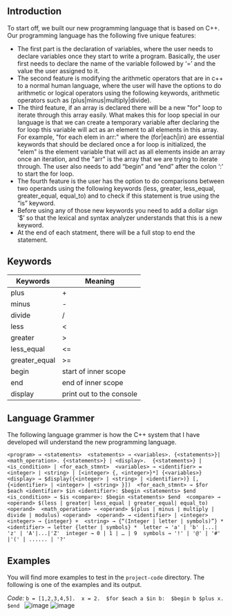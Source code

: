 ## Introduction

To start off, we built our new programming language that is based on C++. Our programming 
language has the following five unique features: 
- The first part is the declaration of variables, where the user needs to declare variables once 
they start to write a program. Basically, the user first needs to declare the name of the 
variable followed by ‘=’ and the value the user assigned to it. 
- The second feature is modifying the arithmetic operators that are in c++ to a normal human 
language, where the user will have the options to do arithmetic or logical operators using the 
following keywords, arithmetic operators such as (plus|minus|multiply|divide). 
- The third feature, if an array is declared there will be a new "for" loop to iterate through this 
array easily. What makes this for loop special in our language is that we can create a 
temporary variable after declaring the for loop this variable will act as an element to all 
elements in this array. For example, "for each elem in arr:" where the (for|each|in) are 
essential keywords that should be declared once a for loop is initialized, the "elem" is the 
element variable that will act as all elements inside an array once an iteration, and the "arr" 
is the array that we are trying to iterate through. The user also needs to add “begin” and 
“end” after the colon ‘:’ to start the for loop. 
- The fourth feature is the user has the option to do comparisons between two operands using 
the following keywords (less, greater, less_equal, greater_equal, equal_to) and to check if 
this statement is true using the “is” keyword.  
- Before using any of those new keywords you need to add a dollar sign ‘$’ so that the lexical 
and syntax analyzer understands that this is a new keyword. 
- At the end of each statment, there will be a full stop to end the statement.

## Keywords
| **Keywords** | **Meaning** |
| --- | --- |
| plus | + |
| minus | - |
| divide | / |
| less | < |
| greater | > |
| less_equal | <= |
| greater_equal | >= |
| begin | start of inner scope |
| end | end of inner scope |
| display | print out to the console |

## Language Grammer
The following language grammer is how the C++ system that I have developed will understand the new programming language.

`
<program> → <statements> 
<statements> → <variables>. {<statements>}| <math_operation>. {<statements>} | <display>. 
{<statements>} | <is_condition> | <for_each_stmnt> 
<variables> → <identifier> = <integer> | <string> | [<integer> {, <integer>}*] {<variables>} 
<display> → $display({<integer> | <string> | <identifier>)} [, {<identifier> | <integer> | <string> }]) 
<for_each_stmnt> → $for $each <identifier> $in <identifier>: $begin <statements> $end 
<is_condition> → $is <compare>: $begin <statements> $end 
<compare> → <operand> $(less | greater| less_equal | greater_equal| equal_to) <operand> 
<math_operation> → <operand> $(plus | minus | multiply | divide | modulus) <operand> 
<operand> → <identifier> | <integer>  
<integer> → {integer} + 
<string> → {“(Integer | letter | symbols)”} * 
<identifier> → letter {letter | symbols} * 
letter → 'a' | 'b' |...| 'z' | 'A'|...|'Z' 
integer → 0 | 1 | … | 9 
symbols → '!' | '@' | '#' |'(' | ...... | '?'
`

## Examples
You will find more examples to test in the `project-code` directory. The following is one of the examples and its output.

*Code:*
`
b = [1,2,3,4,5]. 
x = 2. 
$for $each a $in b: 
$begin b $plus x. 
$end 
`
![image](https://github.com/user-attachments/assets/45df3a3b-7487-4f56-a6b6-ab97ce0b17f0)
![image](https://github.com/user-attachments/assets/20b85065-f06a-4fad-b1b2-e560ff5b9b26)


